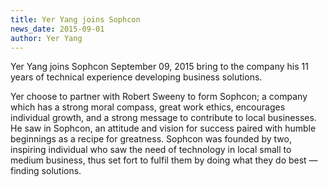 ```yaml
---
title: Yer Yang joins Sophcon
news_date: 2015-09-01
author: Yer Yang
---
```


Yer Yang joins Sophcon September 09, 2015 bring to the company his 11 years of technical experience developing business
solutions.

Yer choose to partner with Robert Sweeny to form Sophcon; a company which has a strong moral compass, great work ethics, encourages individual growth, and a strong message to contribute to local businesses. He saw in Sophcon, an attitude and vision for success paired with humble beginnings as a recipe for greatness. Sophcon was founded by two, inspiring individual who saw the need of technology in local small to medium business, thus set fort to fulfil them by doing what they do best — finding solutions.
